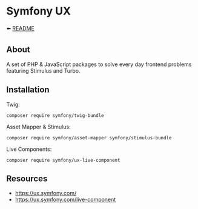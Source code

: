 # Symfony UX

⬅️ [README](../README.md)

## About

A set of PHP & JavaScript packages to solve every day frontend problems featuring Stimulus and Turbo.

## Installation

Twig:

```
composer require symfony/twig-bundle
```

Asset Mapper & Stimulus:

```
composer require symfony/asset-mapper symfony/stimulus-bundle
```

Live Components:

```
composer require symfony/ux-live-component
```

## Resources

- https://ux.symfony.com/
- https://ux.symfony.com/live-component

